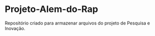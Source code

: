 # Projeto-Alem-do-Rap
Repositório criado para armazenar arquivos do projeto de Pesquisa e Inovação.
